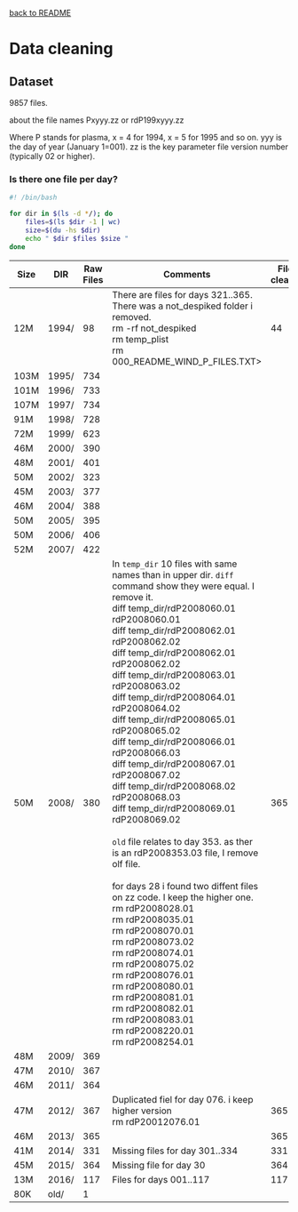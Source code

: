 [back to README](https://github.com/luismiguelcasadodiaz/Helio_Sentinel_Crew/tree/main)
# Data cleaning
## Dataset 
9857 files.

about the file names Pxyyy.zz or rdP199xyyy.zz 

Where 
P stands for plasma, x = 4 for 1994, x = 5 for 1995 and so on.
yyy is the day of year (January 1=001).
zz is the key parameter file version number (typically 02 or higher).

### Is there one file per day?
```bash
#! /bin/bash

for dir in $(ls -d */); do
	files=$(ls $dir -1 | wc)
	size=$(du -hs $dir)
	echo " $dir $files $size "
done
```


|Size| DIR   | Raw Files|Comments|Files cleaned|
|-----|------|------|----------------|-----|
|12M	|1994/ |98|There are files for days 321..365. There was a not_despiked folder i removed.<br/>rm -rf not_despiked<br/>rm temp_plist<br/>rm 000_README_WIND_P_FILES.TXT>|44|
|103M	|1995/ |734|||
|101M	|1996/ |733|||
|107M	|1997/ |734|||
|91M	|1998/ |728|||
|72M	|1999/ |623|||
|46M	|2000/ |390|||
|48M	|2001/ |401|||
|50M	|2002/ |323|||
|45M	|2003/ |377|||
|46M	|2004/ |388|||
|50M	|2005/ |395|||
|50M	|2006/ |406|||
|52M	|2007/ |422|||
|50M	|2008/ |380|In `temp_dir` 10 files with same names than in upper dir. `diff` command show they were equal. I remove it.<br /> diff temp_dir/rdP2008060.01 rdP2008060.01<br /> diff temp_dir/rdP2008062.01 rdP2008062.02<br /> diff temp_dir/rdP2008062.01 rdP2008062.02<br /> diff temp_dir/rdP2008063.01 rdP2008063.02<br /> diff temp_dir/rdP2008064.01 rdP2008064.02<br /> diff temp_dir/rdP2008065.01 rdP2008065.02<br /> diff temp_dir/rdP2008066.01 rdP2008066.03<br /> diff temp_dir/rdP2008067.01 rdP2008067.02<br /> diff temp_dir/rdP2008068.02 rdP2008068.03<br /> diff temp_dir/rdP2008069.01 rdP2008069.02 <br/> <br/> `old` file relates to day 353. as ther is an rdP2008353.03 file, I remove olf file. <br/> <br/> for days 28 i found two diffent files on zz code. I keep the higher one.<br /> rm rdP2008028.01 <br />rm rdP2008035.01 <br /> rm rdP2008070.01 <br />rm rdP2008073.02 <br />rm rdP2008074.01 <br />rm rdP2008075.02<br />rm rdP2008076.01 <br />rm rdP2008080.01 <br />rm rdP2008081.01 <br />rm rdP2008082.01 <br />rm rdP2008083.01 <br />rm rdP2008220.01 <br />rm rdP2008254.01 <br />|365|
|48M	|2009/ |369|||
|47M	|2010/ |367|||
|46M	|2011/ |364|||
|47M	|2012/ |367|Duplicated fiel for day 076. i keep higher version <br/> rm rdP20012076.01|365|
|46M	|2013/ |365||365|
|41M	|2014/ |331|Missing files for day 301..334|331|
|45M	|2015/ |364|Missing file for day 30|364|
|13M	|2016/ |117|Files for days 001..117|117|
|80K	|old/ |1|||

